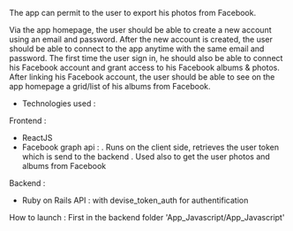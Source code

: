 
The app can permit to the user to export his photos from Facebook.

Via the app homepage, the user should be able to create a new account using an email and password.
After the new account is created, the user should be able to connect to the app anytime with the same email and password.
The first time the user sign in, he should also be able to connect his Facebook account and grant access to his Facebook albums & photos.
After linking his Facebook account, the user should be able to see on the app homepage a grid/list of his albums from Facebook.

- Technologies used :

Frontend : 
- ReactJS
- Facebook graph api : 
  . Runs on the client side, retrieves the user token which is send to the backend
  . Used also to get the user photos and albums from Facebook

Backend : 
- Ruby on Rails API : with devise_token_auth for authentification


How to launch :
First in the backend folder 'App_Javascript/App_Javascript'
